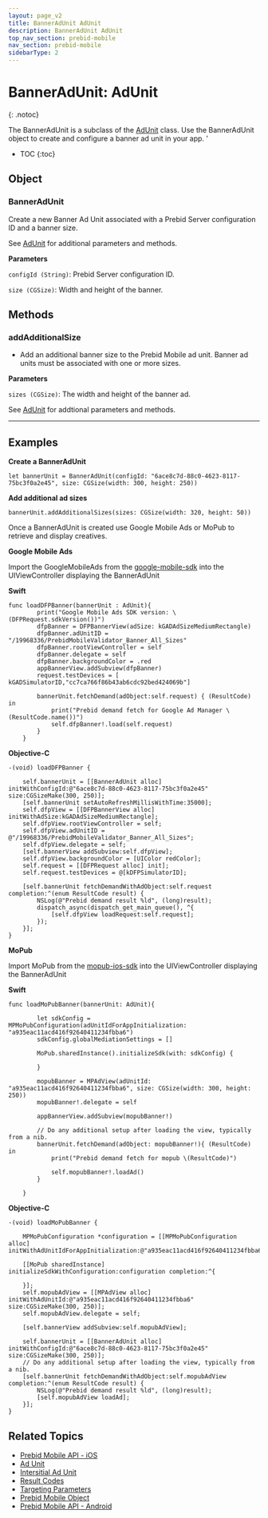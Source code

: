 ```yaml
---
layout: page_v2
title: BannerAdUnit AdUnit
description: BannerAdUnit AdUnit
top_nav_section: prebid-mobile
nav_section: prebid-mobile
sidebarType: 2
---
```


# BannerAdUnit: AdUnit
{: .notoc}

The BannerAdUnit is a subclass of the [AdUnit]({{site.baseurl}}/prebid-mobile/pbm-api/ios/pbm-adunit-ios.html) class. Use the BannerAdUnit object to create and configure a banner ad unit in your app.  '

- TOC
 {:toc}

## Object

### BannerAdUnit

Create a new Banner Ad Unit associated with a Prebid Server configuration ID and a banner size.

See [AdUnit]({{site.baseurl}}/prebid-mobile/pbm-api/ios/pbm-adunit-ios.html) for additional parameters and methods.

**Parameters**

`configId (String)`: Prebid Server configuration ID.

`size (CGSize)`: Width and height of the banner.

## Methods

### addAdditionalSize

* Add an additional banner size to the Prebid Mobile ad unit.  Banner ad units must be associated with one or more sizes.

**Parameters**

`sizes (CGSize)`: The width and height of the banner ad.

See [AdUnit]({{site.baseurl}}/prebid-mobile/pbm-api/ios/pbm-adunit-ios.html) for addtional parameters and methods.

---

## Examples

**Create a BannerAdUnit**
```        
let bannerUnit = BannerAdUnit(configId: "6ace8c7d-88c0-4623-8117-75bc3f0a2e45", size: CGSize(width: 300, height: 250))
```
**Add additional ad sizes**

```
bannerUnit.addAdditionalSizes(sizes: CGSize(width: 320, height: 50))
```
Once a BannerAdUnit is created use Google Mobile Ads or MoPub to retrieve and display creatives.

**Google Mobile Ads**

Import the GoogleMobileAds from the [google-mobile-sdk](https://developers.google.com/admob/ios/download) into the UIViewController displaying the BannerAdUnit

**Swift**
```
func loadDFPBanner(bannerUnit : AdUnit){
        print("Google Mobile Ads SDK version: \(DFPRequest.sdkVersion())")
        dfpBanner = DFPBannerView(adSize: kGADAdSizeMediumRectangle)
        dfpBanner.adUnitID = "/19968336/PrebidMobileValidator_Banner_All_Sizes"
        dfpBanner.rootViewController = self
        dfpBanner.delegate = self
        dfpBanner.backgroundColor = .red
        appBannerView.addSubview(dfpBanner)
        request.testDevices = [ kGADSimulatorID,"cc7ca766f86b43ab6cdc92bed424069b"]

        bannerUnit.fetchDemand(adObject:self.request) { (ResultCode) in
            print("Prebid demand fetch for Google Ad Manager \(ResultCode.name())")
            self.dfpBanner!.load(self.request)
        }
    }
```
**Objective-C**

```
-(void) loadDFPBanner {

    self.bannerUnit = [[BannerAdUnit alloc] initWithConfigId:@"6ace8c7d-88c0-4623-8117-75bc3f0a2e45" size:CGSizeMake(300, 250)];
    [self.bannerUnit setAutoRefreshMillisWithTime:35000];
    self.dfpView = [[DFPBannerView alloc] initWithAdSize:kGADAdSizeMediumRectangle];
    self.dfpView.rootViewController = self;
    self.dfpView.adUnitID = @"/19968336/PrebidMobileValidator_Banner_All_Sizes";
    self.dfpView.delegate = self;
    [self.bannerView addSubview:self.dfpView];
    self.dfpView.backgroundColor = [UIColor redColor];
    self.request = [[DFPRequest alloc] init];
    self.request.testDevices = @[kDFPSimulatorID];

    [self.bannerUnit fetchDemandWithAdObject:self.request completion:^(enum ResultCode result) {
        NSLog(@"Prebid demand result %ld", (long)result);
        dispatch_async(dispatch_get_main_queue(), ^{
            [self.dfpView loadRequest:self.request];
        });
    }];
}
```


**MoPub**

Import MoPub from the [mopub-ios-sdk](https://github.com/mopub/mopub-ios-sdk) into the UIViewController displaying the BannerAdUnit

**Swift**
```
func loadMoPubBanner(bannerUnit: AdUnit){

        let sdkConfig = MPMoPubConfiguration(adUnitIdForAppInitialization: "a935eac11acd416f92640411234fbba6")
        sdkConfig.globalMediationSettings = []

        MoPub.sharedInstance().initializeSdk(with: sdkConfig) {

        }

        mopubBanner = MPAdView(adUnitId: "a935eac11acd416f92640411234fbba6", size: CGSize(width: 300, height: 250))
        mopubBanner!.delegate = self

        appBannerView.addSubview(mopubBanner!)

        // Do any additional setup after loading the view, typically from a nib.
        bannerUnit.fetchDemand(adObject: mopubBanner!){ (ResultCode) in
            print("Prebid demand fetch for mopub \(ResultCode)")

            self.mopubBanner!.loadAd()
        }

    }
```

**Objective-C**

```
-(void) loadMoPubBanner {

    MPMoPubConfiguration *configuration = [[MPMoPubConfiguration alloc] initWithAdUnitIdForAppInitialization:@"a935eac11acd416f92640411234fbba6"];

    [[MoPub sharedInstance] initializeSdkWithConfiguration:configuration completion:^{

    }];
    self.mopubAdView = [[MPAdView alloc] initWithAdUnitId:@"a935eac11acd416f92640411234fbba6" size:CGSizeMake(300, 250)];
    self.mopubAdView.delegate = self;

    [self.bannerView addSubview:self.mopubAdView];

    self.bannerUnit = [[BannerAdUnit alloc] initWithConfigId:@"6ace8c7d-88c0-4623-8117-75bc3f0a2e45" size:CGSizeMake(300, 250)];
    // Do any additional setup after loading the view, typically from a nib.
    [self.bannerUnit fetchDemandWithAdObject:self.mopubAdView completion:^(enum ResultCode result) {         
        NSLog(@"Prebid demand result %ld", (long)result);
        [self.mopubAdView loadAd];
    }];
}
```

## Related Topics

- [Prebid Mobile API - iOS]({{site.baseurl}}/prebid-mobile/pbm-api/ios/pbm-api-iOS.html)
- [Ad Unit]({{site.baseurl}}/prebid-mobile/pbm-api/ios/pbm-adunit-ios.html)
- [Intersitial Ad Unit]({{site.baseurl}}/prebid-mobile/pbm-api/ios/pbm-bannerinterstitialadunit-ios.html)
- [Result Codes]({{site.baseurl}}/prebid-mobile/pbm-api/ios/pbm-api-result-codes-ios.html)
- [Targeting Parameters]({{site.baseurl}}/prebid-mobile/pbm-api/ios/pbm-targeting-ios.html)
- [Prebid Mobile Object]({{site.baseurl}}/prebid-mobile/pbm-api/ios/prebidmobile-object-ios.html)
- [Prebid Mobile API - Android]({{site.baseurl}}/prebid-mobile/pbm-api/android/pbm-api-android.html)
